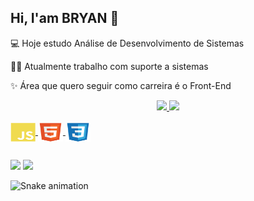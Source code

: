 ## Hi, I'am BRYAN 🖖

💻 Hoje estudo Análise de Desenvolvimento de Sistemas

👨‍💻 Atualmente trabalho com suporte a sistemas

✨ Área que quero seguir como carreira é o Front-End


<div align="center">
  <a href="https://github.com/luizbryanc">
  <img height="145em" src="https://github-readme-stats.vercel.app/api?username=luizbryanc&show_icons=true&theme=dark&include_all_commits=true&count_private=true"/>
  <img height="145em" src="https://github-readme-stats.vercel.app/api/top-langs/?username=luizbryanc&layout=compact&langs_count=7&theme=dark"/>
</div>
<div style="display: inline_block"><br>
  <img align="center" alt="Bryan-Js" height="30" width="40" src="https://raw.githubusercontent.com/devicons/devicon/master/icons/javascript/javascript-plain.svg">
  <img align="center" alt="Bryan-HTML" height="30" width="40" src="https://raw.githubusercontent.com/devicons/devicon/master/icons/html5/html5-original.svg">
  <img align="center" alt="Bryan-CSS" height="30" width="40" src="https://raw.githubusercontent.com/devicons/devicon/master/icons/css3/css3-original.svg">
</div>

  ##

<div> 
  <a href="https://www.instagram.com/bryanluizc/" target="_blank"><img src="https://img.shields.io/badge/-Instagram-%23E4405F?style=for-the-badge&logo=instagram&logoColor=white" target="_blank"></a>
  <a href="https://www.linkedin.com/in/rafaella-ballerini-45875016a" target="_blank"><img src="https://img.shields.io/badge/-LinkedIn-%230077B5?style=for-the-badge&logo=linkedin&logoColor=white" target="_blank"></a> 
 
  ![Snake animation](https://github.com/luizbryanc/luizbryanc/blob/output/github-contribution-grid-snake.svg)
 
</div>
